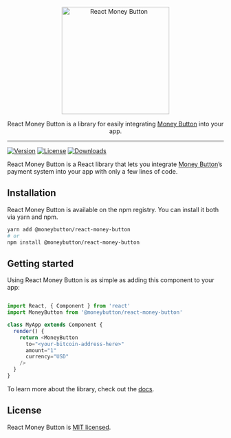 <p align="center">
  <a href="https://www.moneybutton.com">
    <img alt="React Money Button" src="https://www.moneybutton.com/static/img/blue-logo.svg" width="250">
  </a>

  <p align="center">
    React Money Button is a library for easily integrating <a href="https://www.moneybutton.com">Money Button</a> into your app.
  </p>
</p>

---

[![Version][version-svg]][package-url] [![License][license-image]][license-url] [![Downloads][downloads-image]][downloads-url]

React Money Button is a React library that lets you integrate [Money Button][money-button-website]’s payment system into your app with only a few lines of code.

## Installation

React Money Button is available on the npm registry. You can install it both via yarn and npm.

```sh
yarn add @moneybutton/react-money-button
# or
npm install @moneybutton/react-money-button
```

## Getting started

Using React Money Button is as simple as adding this component to your app:

```javascript

import React, { Component } from 'react'
import MoneyButton from '@moneybutton/react-money-button'

class MyApp extends Component {
  render() {
    return <MoneyButton
      to="<your-bitcoin-address-here>"
      amount="1"
      currency="USD"
    />
  }
}
```

To learn more about the library, check out the [docs](https://docs.moneybutton.com/docs/react-money-button.html).

## License

React Money Button is [MIT licensed](LICENSE).

<!-- Links -->

[website]: https://www.moneybutton.com
[money-button-website]: https://www.moneybutton.com
[license-image]: https://img.shields.io/badge/license-MIT-green.svg?style=flat-square
[license-url]: LICENSE
[downloads-image]: https://img.shields.io/npm/dm/@moneybutton/react-money-button.svg?style=flat-square
[downloads-url]: https://npm-stat.com/charts.html?package=@moneybutton/react-money-button
[version-svg]: https://img.shields.io/npm/v/@moneybutton/react-money-button.svg?style=flat-square
[package-url]: https://yarnpkg.com/en/package/@moneybutton/react-money-button

